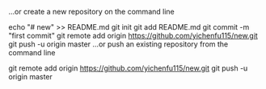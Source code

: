 …or create a new repository on the command line

echo "# new" >> README.md
git init
git add README.md
git commit -m "first commit"
git remote add origin https://github.com/yichenfu115/new.git
git push -u origin master
…or push an existing repository from the command line

git remote add origin https://github.com/yichenfu115/new.git
git push -u origin master

